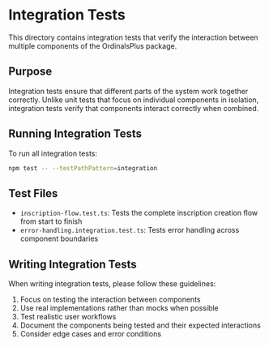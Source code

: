# Integration Tests

This directory contains integration tests that verify the interaction between multiple components of the OrdinalsPlus package.

## Purpose

Integration tests ensure that different parts of the system work together correctly. Unlike unit tests that focus on individual components in isolation, integration tests verify that components interact correctly when combined.

## Running Integration Tests

To run all integration tests:

```bash
npm test -- --testPathPattern=integration
```

## Test Files

- `inscription-flow.test.ts`: Tests the complete inscription creation flow from start to finish
- `error-handling.integration.test.ts`: Tests error handling across component boundaries

## Writing Integration Tests

When writing integration tests, please follow these guidelines:

1. Focus on testing the interaction between components
2. Use real implementations rather than mocks when possible
3. Test realistic user workflows
4. Document the components being tested and their expected interactions
5. Consider edge cases and error conditions
